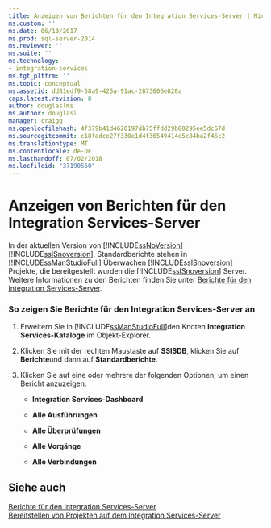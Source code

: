 ```yaml
---
title: Anzeigen von Berichten für den Integration Services-Server | Microsoft-Dokumentation
ms.custom: ''
ms.date: 06/13/2017
ms.prod: sql-server-2014
ms.reviewer: ''
ms.suite: ''
ms.technology:
- integration-services
ms.tgt_pltfrm: ''
ms.topic: conceptual
ms.assetid: dd81edf9-58a9-425a-91ac-2873606e820a
caps.latest.revision: 8
author: douglaslms
ms.author: douglasl
manager: craigg
ms.openlocfilehash: 4f379b41d4620197db75ffdd29b80295ee5dc67d
ms.sourcegitcommit: c18fadce27f330e1d4f36549414e5c84ba2f46c2
ms.translationtype: MT
ms.contentlocale: de-DE
ms.lasthandoff: 07/02/2018
ms.locfileid: "37190560"
---
```

# <a name="view-reports-for-the-integration-services-server"></a>Anzeigen von Berichten für den Integration Services-Server
  In der aktuellen Version von [!INCLUDE[ssNoVersion](../includes/ssnoversion-md.md)] [!INCLUDE[ssISnoversion](../includes/ssisnoversion-md.md)], Standardberichte stehen in [!INCLUDE[ssManStudioFull](../includes/ssmanstudiofull-md.md)] Überwachen [!INCLUDE[ssISnoversion](../includes/ssisnoversion-md.md)] Projekte, die bereitgestellt wurden die [!INCLUDE[ssISnoversion](../includes/ssisnoversion-md.md)] Server.  Weitere Informationen zu den Berichten finden Sie unter [Berichte für den Integration Services-Server](../../2014/integration-services/reports-for-the-integration-services-server.md).  
  
### <a name="to-view-reports-for-the-integration-services-server"></a>So zeigen Sie Berichte für den Integration Services-Server an  
  
1.  Erweitern Sie in [!INCLUDE[ssManStudioFull](../includes/ssmanstudiofull-md.md)]den Knoten **Integration Services-Kataloge** im Objekt-Explorer.  
  
2.  Klicken Sie mit der rechten Maustaste auf **SSISDB**, klicken Sie auf **Berichte**und dann auf **Standardberichte**.  
  
3.  Klicken Sie auf eine oder mehrere der folgenden Optionen, um einen Bericht anzuzeigen.  
  
    -   **Integration Services-Dashboard**  
  
    -   **Alle Ausführungen**  
  
    -   **Alle Überprüfungen**  
  
    -   **Alle Vorgänge**  
  
    -   **Alle Verbindungen**  
  
## <a name="see-also"></a>Siehe auch  
 [Berichte für den Integration Services-Server](../../2014/integration-services/reports-for-the-integration-services-server.md)   
 [Bereitstellen von Projekten auf dem Integration Services-Server](../../2014/integration-services/deploy-projects-to-integration-services-server.md)  
  
  
